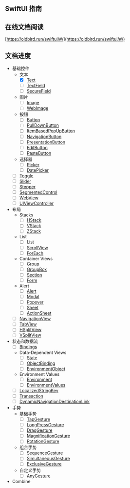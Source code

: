## SwiftUI 指南

## 在线文档阅读

[https://oldbird.run/swiftui/#/](https://oldbird.run/swiftui/#/)

## 文档进度

* 基础控件
    * 文本
        * [x] [Text](Text.md)
        * [ ] [TextField](TextField.md)
        * [ ] [SecureField](SecureField.md)
    * 图片
        * [ ] [Image](Image.md)
        * [ ] [WebImage](WebImage.md)
    * 按钮
        * [ ] [Button](Button.md)
        * [ ] [PullDownButton](PullDownButton.md)
        * [ ] [ItemBasedPopUpButton](ItemBasedPopUpButton.md)
        * [ ] [NavigationButton](NavigationButton.md)
        * [ ] [PresentationButton](PresentationButton.md)
        * [ ] [EditButton](EditButton.md)
        * [ ] [PasteButton](PasteButton.md)
    * 选择器
        * [ ] [Picker](Picker.md)
        * [ ] [DatePicker](DatePicker.md)
    * [ ] [Toggle](Toggle.md)
    * [ ] [Slider](Slider.md)
    * [ ] [Stepper](Stepper.md)
    * [ ] [SegmentedControl](SegmentedControl.md)
    * [ ] [WebView](WebView.md)
    * [ ] [UIViewController](UIViewController.md)

* 布局
    * Stacks
        * [ ] [HStack](HStack.md)
        * [ ] [VStack](VStack.md)
        * [ ] [ZStack](ZStack.md)
    
    * List
        * [ ] [List](List.md)
        * [ ] [ScrollView](ScrollView.md)
        * [ ] [ForEach](ForEach.md)
    
    * Container Views
        * [ ] [Group](Group.md)
        * [ ] [GroupBox](GroupBox.md)
        * [ ] [Section](Section.md)
        * [ ] [Form](Form.md)
        
    * Alert
        * [ ] [Alert](Alert.md)
        * [ ] [Modal](Modal.md)
        * [ ] [Popover](Popover.md)
        * [ ] [Sheet](Sheet.md)
        * [ ] [ActionSheet](ActionSheet.md)
    
    * [ ] [NavigationView](NavigationView.md)
    * [ ] [TabView](TabView.md)
    * [ ] [HSplitView](HSplitView.md)
    * [ ] [VSplitView](VSplitView.md)

* 状态和数据流
    * [ ] [Bindings](Bindings.md)
    * Data-Dependent Views
        * [ ] [State](State.md)
        * [ ] [ObjectBinding](ObjectBinding.md)
        * [ ] [EnvironmentObject](EnvironmentObject.md)
    * Environment Values
        * [ ] [Environment](Environment.md)
        * [ ] [EnvironmentValues](EnvironmentValues.md)

    * [ ] [LocalizedStringKey](LocalizedStringKey.md)
    * [ ] [Transaction](Transaction.md)
    * [ ] [DynamicNavigationDestinationLink](DynamicNavigationDestinationLink.md)

* 手势
    * 基础手势
        * [ ] [TapGesture](TapGesture.md)
        * [ ] [LongPressGesture](LongPressGesture.md)
        * [ ] [DragGesture](DragGesture.md)
        * [ ] [MagnificationGesture](MagnificationGesture.md)
        * [ ] [RotationGesture](RotationGesture.md)
    * 组合手势
        * [ ] [SequenceGesture](SequenceGesture.md)
        * [ ] [SimultaneousGesture](SimultaneousGesture.md)
        * [ ] [ExclusiveGesture](ExclusiveGesture.md)
    * 自定义手势
        * [ ] [AnyGesture](AnyGesture.md)

* Combine

